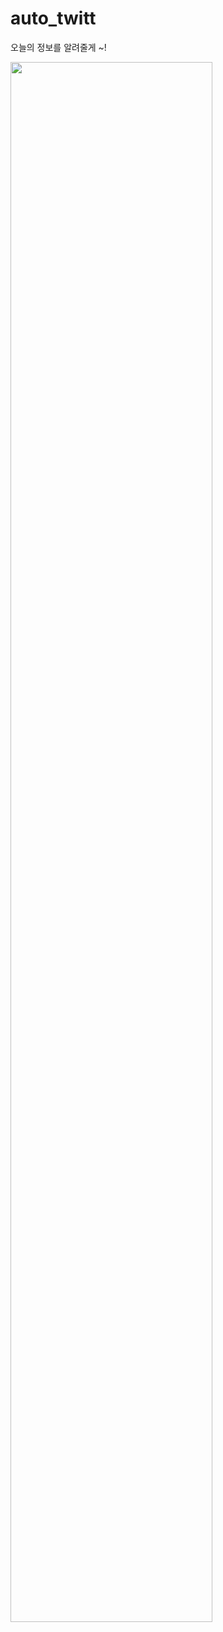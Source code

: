 # auto_twitt
오늘의 정보를 알려줄게 ~! 

<img width="80%" src="https://user-images.githubusercontent.com/118320449/212257809-f1b9dd14-e4c7-49fa-86f0-af6afb96f570.jpg"/>
